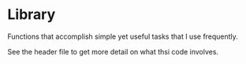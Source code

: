 # Library
Functions that accomplish simple yet useful tasks that I use frequently.

See the header file to get more detail on what thsi code involves.
